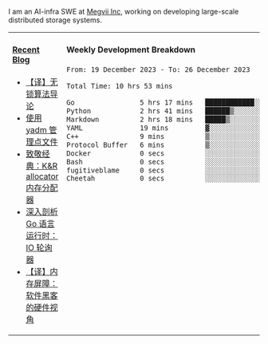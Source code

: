 I am an AI-infra SWE at [Megvii Inc](https://en.megvii.com/), working on developing large-scale distributed storage systems.

<table width="960px">
<tr>
<td valign="top" width="50%">

#### <a href="https://www.kongjun18.me" target="_blank">Recent Blog</a>

<!-- BLOG-POST-LIST:START -->
- [【译】无锁算法导论](https://kongjun18.github.io/posts/2023/07/14/)
- [使用 yadm 管理点文件](https://kongjun18.github.io/posts/2023/04/07/)
- [致敬经典：K&amp;R allocator 内存分配器](https://kongjun18.github.io/posts/2022/12/12/)
- [深入剖析 Go 语言运行时：IO 轮询器](https://kongjun18.github.io/posts/2022/11/21/)
- [【译】内存屏障：软件黑客的硬件视角](https://kongjun18.github.io/posts/2022/11/03/)
<!-- BLOG-POST-LIST:END -->

</td>
<td valign="top" width="50%">

#### Weekly Development Breakdown

<!--START_SECTION:waka-->

```txt
From: 19 December 2023 - To: 26 December 2023

Total Time: 10 hrs 53 mins

Go                5 hrs 17 mins   ████████████░░░░░░░░░░░░░   48.63 %
Python            2 hrs 41 mins   ██████▒░░░░░░░░░░░░░░░░░░   24.71 %
Markdown          2 hrs 18 mins   █████▒░░░░░░░░░░░░░░░░░░░   21.13 %
YAML              19 mins         ▓░░░░░░░░░░░░░░░░░░░░░░░░   02.98 %
C++               9 mins          ▒░░░░░░░░░░░░░░░░░░░░░░░░   01.38 %
Protocol Buffer   6 mins          ▒░░░░░░░░░░░░░░░░░░░░░░░░   01.03 %
Docker            0 secs          ░░░░░░░░░░░░░░░░░░░░░░░░░   00.11 %
Bash              0 secs          ░░░░░░░░░░░░░░░░░░░░░░░░░   00.03 %
fugitiveblame     0 secs          ░░░░░░░░░░░░░░░░░░░░░░░░░   00.01 %
Cheetah           0 secs          ░░░░░░░░░░░░░░░░░░░░░░░░░   00.01 %
```

<!--END_SECTION:waka-->
</td>
</tr>

</table>
